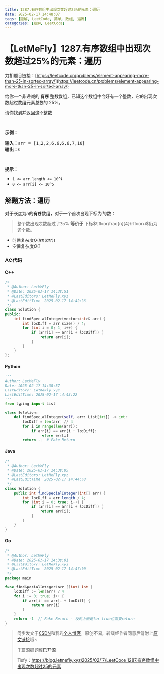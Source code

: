 ```yaml
---
title: 1287.有序数组中出现次数超过25%的元素：遍历
date: 2025-02-17 14:48:07
tags: [题解, LeetCode, 简单, 数组, 遍历]
categories: [题解, LeetCode]
---
```


# 【LetMeFly】1287.有序数组中出现次数超过25%的元素：遍历

力扣题目链接：[https://leetcode.cn/problems/element-appearing-more-than-25-in-sorted-array/](https://leetcode.cn/problems/element-appearing-more-than-25-in-sorted-array/)

<p>给你一个非递减的&nbsp;<strong>有序&nbsp;</strong>整数数组，已知这个数组中恰好有一个整数，它的出现次数超过数组元素总数的 25%。</p>

<p>请你找到并返回这个整数</p>

<p>&nbsp;</p>

<p><strong>示例：</strong></p>

<pre>
<strong>输入：</strong>arr = [1,2,2,6,6,6,6,7,10]
<strong>输出：</strong>6
</pre>

<p>&nbsp;</p>

<p><strong>提示：</strong></p>

<ul>
	<li><code>1 &lt;= arr.length &lt;= 10^4</code></li>
	<li><code>0 &lt;= arr[i] &lt;= 10^5</code></li>
</ul>


    
## 解题方法：遍历

对于长度为$n$的**有序**数组，对于一个首次出现下标为$i$的数：

> 整个数出现次数超过了$25\%$ **等价于** 下标$\lfloor\frac{n}{4}\rfloor+i$仍为这个数。

+ 时间复杂度$O(len(arr))$
+ 空间复杂度$O(1)$

### AC代码

#### C++

```cpp
/*
 * @Author: LetMeFly
 * @Date: 2025-02-17 14:38:51
 * @LastEditors: LetMeFly.xyz
 * @LastEditTime: 2025-02-17 14:42:26
 */
class Solution {
public:
    int findSpecialInteger(vector<int>& arr) {
        int locDiff = arr.size() / 4;
        for (int i = 0; 1; i++) {
            if (arr[i] == arr[i + locDiff]) {
                return arr[i];
            }
        }
    }
};
```

#### Python

```python
'''
Author: LetMeFly
Date: 2025-02-17 14:38:57
LastEditors: LetMeFly.xyz
LastEditTime: 2025-02-17 14:43:22
'''
from typing import List

class Solution:
    def findSpecialInteger(self, arr: List[int]) -> int:
        locDiff = len(arr) // 4
        for i in range(len(arr)):
            if arr[i] == arr[i + locDiff]:
                return arr[i]
        return -1  # Fake Return
```

#### Java

```java
/*
 * @Author: LetMeFly
 * @Date: 2025-02-17 14:39:05
 * @LastEditors: LetMeFly.xyz
 * @LastEditTime: 2025-02-17 14:44:38
 */
class Solution {
    public int findSpecialInteger(int[] arr) {
        int locDiff = arr.length / 4;
        for (int i = 0; true; i++) {
            if (arr[i] == arr[i + locDiff]) {
                return arr[i];
            }
        }
    }
}
```

#### Go

```go
/*
 * @Author: LetMeFly
 * @Date: 2025-02-17 14:39:01
 * @LastEditors: LetMeFly.xyz
 * @LastEditTime: 2025-02-17 14:47:00
 */
package main

func findSpecialInteger(arr []int) int {
    locDiff := len(arr) / 4
    for i := 0; true; i++ {
        if arr[i] == arr[i + locDiff] {
            return arr[i]
        }
    }
    return -1  // Fake Return - 及时上面是for true也需要return
}
```

> 同步发文于[CSDN](https://letmefly.blog.csdn.net/article/details/145683090)和我的[个人博客](https://blog.letmefly.xyz/)，原创不易，转载经作者同意后请附上[原文链接](https://blog.letmefly.xyz/2025/02/17/LeetCode%201287.%E6%9C%89%E5%BA%8F%E6%95%B0%E7%BB%84%E4%B8%AD%E5%87%BA%E7%8E%B0%E6%AC%A1%E6%95%B0%E8%B6%85%E8%BF%8725%E7%9A%84%E5%85%83%E7%B4%A0/)哦~
>
> 千篇源码题解[已开源](https://github.com/LetMeFly666/LeetCode)
>
> Tisfy：[https://blog.letmefly.xyz/2025/02/17/LeetCode 1287.有序数组中出现次数超过25的元素](https://blog.letmefly.xyz/2025/02/17/LeetCode%201287.%E6%9C%89%E5%BA%8F%E6%95%B0%E7%BB%84%E4%B8%AD%E5%87%BA%E7%8E%B0%E6%AC%A1%E6%95%B0%E8%B6%85%E8%BF%8725%E7%9A%84%E5%85%83%E7%B4%A0/)
